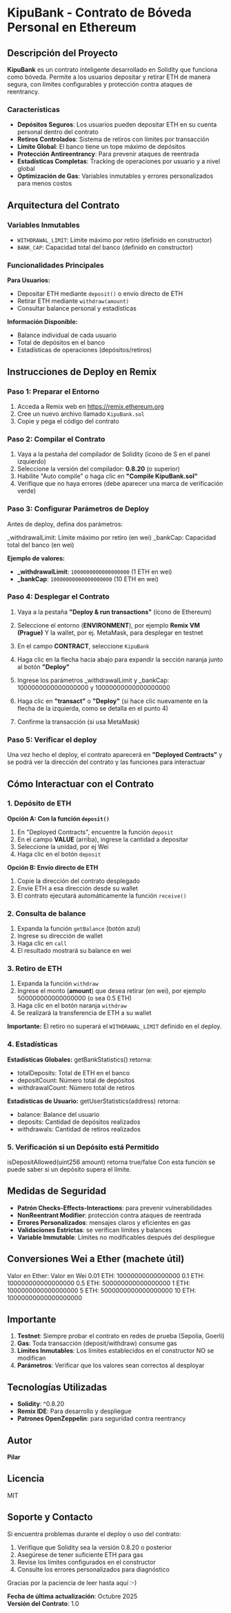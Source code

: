 # KipuBank - Contrato de Bóveda Personal en Ethereum

## Descripción del Proyecto

**KipuBank** es un contrato inteligente desarrollado en Solidity que funciona como bóveda. Permite a los usuarios depositar y retirar ETH de manera segura, 
con límites configurables y protección contra ataques de reentrancy.

### Características

- **Depósitos Seguros**: Los usuarios pueden depositar ETH en su cuenta personal dentro del contrato
- **Retiros Controlados**: Sistema de retiros con límites por transacción
- **Límite Global**: El banco tiene un tope máximo de depósitos
- **Protección Antireentrancy**: Para prevenir ataques de reentrada
- **Estadísticas Completas**: Tracking de operaciones por usuario y a nivel global
- **Optimización de Gas**: Variables inmutables y errores personalizados para menos costos


## Arquitectura del Contrato

### Variables Inmutables
- `WITHDRAWAL_LIMIT`: Límite máximo por retiro (definido en constructor)
- `BANK_CAP`: Capacidad total del banco (definido en constructor)

### Funcionalidades Principales

**Para Usuarios:**
- Depositar ETH mediante `deposit()` o envío directo de ETH 
- Retirar ETH mediante `withdraw(amount)`
- Consultar balance personal y estadísticas

**Información Disponible:**
- Balance individual de cada usuario
- Total de depósitos en el banco
- Estadísticas de operaciones (depósitos/retiros)

## Instrucciones de Deploy en Remix

### Paso 1: Preparar el Entorno

1. Acceda a Remix web en https://remix.ethereum.org
2. Cree un nuevo archivo llamado `KipuBank.sol`
3. Copie y pega el código del contrato

### Paso 2: Compilar el Contrato

1. Vaya a la pestaña del compilador de Solidity (ícono de S en el panel izquierdo)
2. Seleccione la versión del compilador: **0.8.20** (o superior)
3. Habilite "Auto compile" o haga clic en **"Compile KipuBank.sol"**
4. Verifique que no haya errores (debe aparecer una marca de verificación verde)

### Paso 3: Configurar Parámetros de Deploy

Antes de deploy, defina dos parámetros:

_withdrawalLimit: Límite máximo por retiro (en wei)
_bankCap: Capacidad total del banco (en wei)

**Ejemplo de valores:**
- **_withdrawalLimit**: `1000000000000000000` (1 ETH en wei)
- **_bankCap**: `10000000000000000000` (10 ETH en wei)

### Paso 4: Desplegar el Contrato

1. Vaya a la pestaña **"Deploy & run transactions"** (ícono de Ethereum)
2. Seleccione el entorno (**ENVIRONMENT**), por ejemplo **Remix VM (Prague)**
Y la wallet, por ej. MetaMask, para desplegar en testnet
3. En el campo **CONTRACT**, seleccione `KipuBank`
4. Haga clic en la flecha hacia abajo para expandir la sección naranja junto al botón **"Deploy"**
5. Ingrese los parámetros _withdrawalLimit y _bankCap:
1000000000000000000 y 10000000000000000000

6. Haga clic en **"transact"** o **"Deploy"** (si hace clic nuevamente en la flecha de la izquierda, como se detalla en el punto 4)
7. Confirme la transacción (si usa MetaMask)

### Paso 5: Verificar el deploy

Una vez hecho el deploy, el contrato aparecerá en **"Deployed Contracts"** y se podrá ver la dirección del contrato y las funciones para interactuar

## Cómo Interactuar con el Contrato

### 1. Depósito de ETH

**Opción A: Con la función `deposit()`**

1. En "Deployed Contracts", encuentre la función `deposit`
2. En el campo **VALUE** (arriba), ingrese la cantidad a depositar
3. Seleccione la unidad, por ej Wei
4. Haga clic en el botón `deposit`

**Opción B: Envío directo de ETH**

1. Copie la dirección del contrato desplegado
2. Envíe ETH a esa dirección desde su wallet
3. El contrato ejecutará automáticamente la función `receive()`

### 2. Consulta de balance

1. Expanda la función `getBalance` (botón azul)
2. Ingrese su dirección de wallet
3. Haga clic en `call`
4. El resultado mostrará su balance en wei

### 3. Retiro de ETH

1. Expanda la función `withdraw`
2. Ingrese el monto (**amount**) que desea retirar (en wei), por ejemplo 500000000000000000 (o sea 0.5 ETH)
3. Haga clic en el botón naranja `withdraw`
4. Se realizará la transferencia de ETH a su wallet

**Importante:** El retiro no superará el `WITHDRAWAL_LIMIT` definido en el deploy.

### 4. Estadísticas

**Estadísticas Globales:**
getBankStatistics() retorna:
- totalDeposits: Total de ETH en el banco
- depositCount: Número total de depósitos
- withdrawalCount: Número total de retiros

**Estadísticas de Usuario:**
getUserStatistics(address) retorna:
- balance: Balance del usuario
- deposits: Cantidad de depósitos realizados
- withdrawals: Cantidad de retiros realizados

### 5. Verificación si un Depósito está Permitido
isDepositAllowed(uint256 amount) retorna true/false
Con esta función se puede saber si un depósito supera el límite.

## Medidas de Seguridad

- **Patrón Checks-Effects-Interactions**: para prevenir vulnerabilidades
- **NonReentrant Modifier**: protección contra ataques de reentrada
- **Errores Personalizados**: mensajes claros y eficientes en gas
- **Validaciones Estrictas**: se verifican límites y balances
- **Variable Immutable**: Límites no modificables después del despliegue

## Conversiones Wei a Ether (machete útil)

Valor en Ether: Valor en Wei
0.01 ETH: 10000000000000000
0.1 ETH: 100000000000000000
0.5 ETH: 500000000000000000
1 ETH: 1000000000000000000
5 ETH: 5000000000000000000
10 ETH: 10000000000000000000

## Importante

1. **Testnet**: Siempre probar el contrato en redes de prueba (Sepolia, Goerli) 
2. **Gas**: Toda transacción (deposit/withdraw) consume gas
3. **Límites Inmutables**: Los límites establecidos en el constructor NO se modifican
4. **Parámetros**: Verificar que los valores sean correctos al desployar

## Tecnologías Utilizadas

- **Solidity**: ^0.8.20
- **Remix IDE**: Para desarrollo y despliegue
- **Patrones OpenZeppelin**: para seguridad contra reentrancy

## Autor

**Pilar**

## Licencia

MIT

## Soporte y Contacto

Si encuentra problemas durante el deploy o uso del contrato:
1. Verifique que Solidity sea la versión 0.8.20 o posterior
2. Asegúrese de tener suficiente ETH para gas
3. Revise los límites configurados en el constructor
4. Consulte los errores personalizados para diagnóstico

Gracias por la paciencia de leer hasta aquí :-)

**Fecha de última actualización**: Octubre 2025  
**Versión del Contrato**: 1.0
